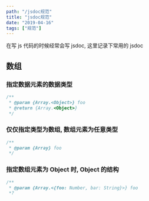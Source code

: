```yaml
---
path: "/jsdoc规范"
title: "jsdoc规范"
date: "2019-04-16"
tags: ["规范"]
---
```


在写 js 代码的时候经常会写 jsdoc, 这里记录下常用的 jsdoc

## 数组

### 指定数据元素的数据类型

```js
/**
 * @param {Array.<Object>} foo
 * @return {Array.<Object>}
 */
```

### 仅仅指定类型为数组, 数组元素为任意类型

```js
/**
 * @param {Array} foo
 */
```

### 指定数组元素为 Object 时, Object 的结构

```js
/**
 * @param {Array.<{foo: Number, bar: String}>} foo
 *?
```
